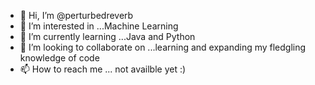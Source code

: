 - 👋 Hi, I’m @perturbedreverb
- 👀 I’m interested in ...Machine Learning
- 🌱 I’m currently learning ...Java and Python
- 💞️ I’m looking to collaborate on ...learning and expanding my fledgling knowledge of code
- 📫 How to reach me ... not availble yet :)

<!---
perturbedreverb/perturbedreverb is a ✨ special ✨ repository because its `README.md` (this file) appears on your GitHub profile.
You can click the Preview link to take a look at your changes.
--->

